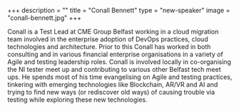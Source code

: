 +++
description = ""
title = "Conall Bennett"
type = "new-speaker"
image = "conall-bennett.jpg"
+++
<p>Conall is a Test Lead at CME Group Belfast working in a cloud migration team involved in the enterprise adoption of DevOps practices, cloud technologies and architecture. Prior to this Conall has worked in both consulting and in various financial enterprise organisations in a variety of Agile and testing leadership roles. Conall is involved locally in co-organising the NI tester meet up and contributing to various other Belfast tech meet ups. He spends most of his time evangelising on Agile and testing practices, tinkering with emerging technologies like Blockchain, AR/VR and AI and trying to find new ways (or rediscover old ways) of causing trouble via testing while exploring these new technologies. <p>